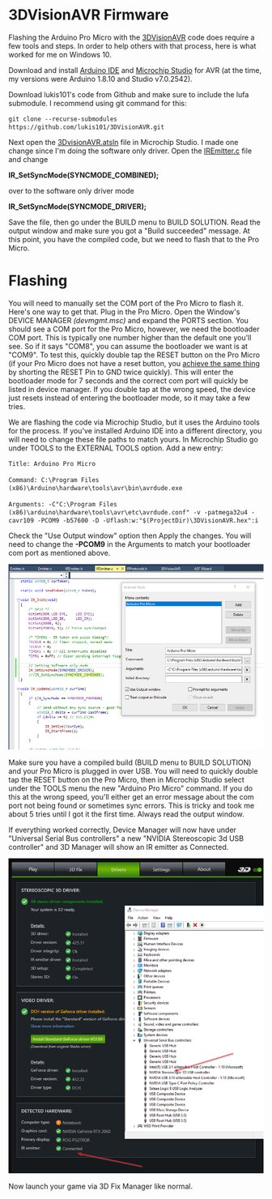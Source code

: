 # 3DVisionAVR Firmware
Flashing the Arduino Pro Micro with the [3DVisionAVR](https://github.com/lukis101/3DVisionAVR) code does require a few tools and steps. In order to help others with that process, here is what worked for me on Windows 10.

Download and install [Arduino IDE](https://www.arduino.cc/en/software) and [Microchip Studio](https://www.microchip.com/en-us/tools-resources/develop/microchip-studio#Downloads) for AVR (at the time, my versions were Arduino 1.8.10 and Studio v7.0.2542). 

Download lukis101's code from Github and make sure to include the lufa submodule. I recommend using git command for this:

    git clone --recurse-submodules https://github.com/lukis101/3DVisionAVR.git

Next open the [3DvisionAVR.atsln](https://github.com/lukis101/3DVisionAVR/blob/master/3DVisionAVR.atsln) file in Microchip Studio. I made one change since I'm doing the software only driver. Open the [IREmitter.c](https://github.com/lukis101/3DVisionAVR/blob/master/3DVisionAVR/IREmitter.c#L40) file and change 

**IR_SetSyncMode(SYNCMODE_COMBINED);**

over to the software only driver mode

**IR_SetSyncMode(SYNCMODE_DRIVER);**

Save the file, then go under the BUILD menu to BUILD SOLUTION. Read the output window and make sure you got a "Build succeeded" message. At this point, you have the compiled code, but we need to flash that to the Pro Micro.

# Flashing

You will need to manually set the COM port of the Pro Micro to flash it. Here's one way to get that. Plug in the Pro Micro. Open the Window's DEVICE MANAGER _(devmgmt.msc)_ and expand the PORTS section. You should see a COM port for the Pro Micro, however, we need the bootloader COM port. This is typically one number higher than the default one you'll see. So if it says "COM8", you can assume the bootloader we want is at "COM9". To test this, quickly double tap the RESET button on the Pro Micro (if your Pro Micro does not have a reset button, you [achieve the same thing](https://learn.sparkfun.com/tutorials/pro-micro--fio-v3-hookup-guide/troubleshooting-and-faq) by shorting the RESET Pin to GND twice quickly). This will enter the bootloader mode for 7 seconds and the correct com port will quickly be listed in device manager. If you double tap at the wrong speed, the device just resets instead of entering the bootloader mode, so it may take a few tries.

We are flashing the code via Microchip Studio, but it uses the Arduino tools for the process. If you've installed Arduino IDE into a different directory, you will need to change these file paths to match yours. In Microchip Studio go under TOOLS to the EXTERNAL TOOLS option. Add a new entry:

    Title: Arduino Pro Micro
    
    Command: C:\Program Files (x86)\Arduino\hardware\tools\avr\bin\avrdude.exe
    
    Arguments: -C"C:\Program Files (x86)\arduino\hardware\tools\avr\etc\avrdude.conf" -v -patmega32u4 -cavr109 -PCOM9 -b57600 -D -Uflash:w:"$(ProjectDir)\3DVisionAVR.hex":i

Check the "Use Output window" option then Apply the changes. You will need to change the **-PCOM9** in the Arguments to match your bootloader com port as mentioned above.

![MicroStudio External Tool Setup](images/micro-studio-ext-tools.png)


Make sure you have a compiled build (BUILD menu to BUILD SOLUTION) and your Pro Micro is plugged in over USB. You will need to quickly double tap the RESET button on the Pro Micro, then in Microchip Studio select under the TOOLS menu the new "Arduino Pro Micro" command. If you do this at the wrong speed, you'll either get an error message about the com port not being found or sometimes sync errors. This is tricky and took me about 5 tries until I got it the first time. Always read the output window.

If everything worked correctly, Device Manager will now have under "Universal Serial Bus controllers" a new "NVIDIA Stereoscopic 3d USB controller" and 3D Manager will show an IR emitter as Connected.

![3D Fix Manager](images/3D-Fix-Manager-Final.png)

Now launch your game via 3D Fix Manager like normal. 
